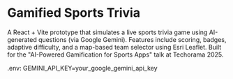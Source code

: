# Gamified Sports Trivia

A React + Vite prototype that simulates a live sports trivia game using AI-generated questions (via Google Gemini). Features include scoring, badges, adaptive difficulty, and a map-based team selector using Esri Leaflet. Built for the "AI-Powered Gamification for Sports Apps" talk at Techorama 2025.

.env:
GEMINI_API_KEY=your_google_gemini_api_key